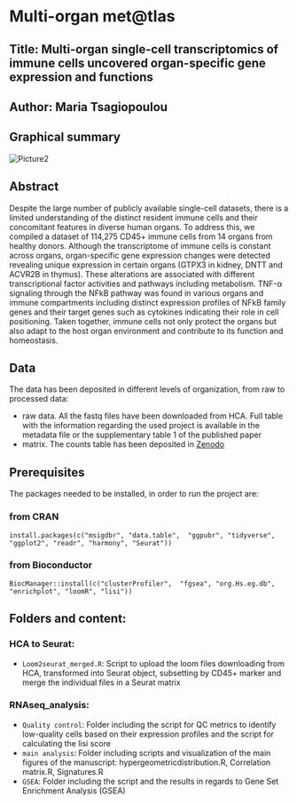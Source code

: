 # Multi-organ met@tlas
## Title: Multi-organ single-cell transcriptomics of immune cells uncovered organ-specific gene expression and functions 

## Author: Maria Tsagiopoulou

## Graphical summary
![Picture2](https://user-images.githubusercontent.com/19466299/203803295-3c1bf56c-c81b-4bbb-bede-6bfa66f33f50.png)


## Abstract
Despite the large number of publicly available single-cell datasets, there is a limited understanding of the distinct resident immune cells and their concomitant features in diverse human organs. To address this, we compiled a dataset of 114,275 CD45+ immune cells from 14 organs from healthy donors. Although the transcriptome of immune cells is constant across organs, organ-specific gene expression changes were detected revealing unique expression in certain organs (GTPX3 in kidney, DNTT and ACVR2B in thymus). These alterations are associated with different transcriptional factor activities and pathways including metabolism. TNF-α signaling through the NFkB pathway was found in various organs and immune compartments including distinct expression profiles of NFkB family genes and their target genes such as cytokines indicating their role in cell positioning. Taken together, immune cells not only protect the organs but also adapt to the host organ environment and contribute to its function and homeostasis.

## Data
The data has been deposited in different levels of organization, from raw to processed data:

- raw data. All the fastq files have been downloaded from HCA. Full table with the information regarding the used project is available in the metadata file or the supplementary table 1 of the published paper
- matrix. The counts table has been deposited in [Zenodo](https://zenodo.org/records/10197112)


## Prerequisites
The packages needed to be installed, in order to run the project are:

### from CRAN
```
install.packages(c("msigdbr", "data.table",  "ggpubr", "tidyverse", "ggplot2", "readr", "harmony", "Seurat"))
```

### from Bioconductor
```
BiocManager::install(c("clusterProfiler",  "fgsea", "org.Hs.eg.db", "enrichplot", "loomR", "lisi")) 
```

## Folders and content:
### HCA to Seurat: 
- ```Loom2seurat_merged.R```: Script to upload the loom files downloading from HCA, transformed into Seurat object, subsetting by CD45+ marker and merge the individual files in a Seurat matrix

### RNAseq_analysis: 
- ```Quality control```: Folder including the script for QC metrics to identify low-quality cells based on their expression profiles and the script for calculating the lisi score
- ```main analysis```: Folder including scripts and visualization of the main figures of the manuscript: hypergeometricdistribution.R, Correlation matrix.R, Signatures.R
- ```GSEA```: Folder including the script and the results in regards to Gene Set Enrichment Analysis (GSEA)
